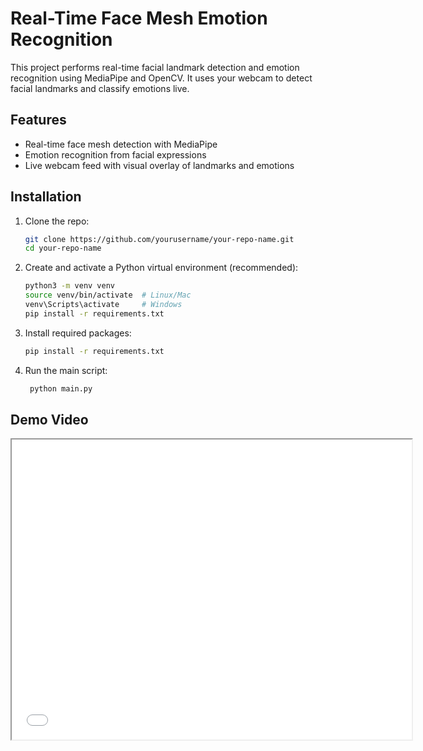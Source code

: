 # Real-Time Face Mesh Emotion Recognition

This project performs real-time facial landmark detection and emotion recognition using MediaPipe and OpenCV. It uses your webcam to detect facial landmarks and classify emotions live.

## Features
- Real-time face mesh detection with MediaPipe
- Emotion recognition from facial expressions
- Live webcam feed with visual overlay of landmarks and emotions

## Installation

1. Clone the repo:

   ```bash
   git clone https://github.com/yourusername/your-repo-name.git
   cd your-repo-name

2. Create and activate a Python virtual environment (recommended):
   ```bash
   python3 -m venv venv
   source venv/bin/activate  # Linux/Mac
   venv\Scripts\activate     # Windows
   pip install -r requirements.txt
   
3. Install required packages:
   ```bash
   pip install -r requirements.txt
4. Run the main script:
   ```bash
    python main.py

## Demo Video

<iframe src="[[https://drive.google.com/uc?export=preview](https://drive.google.com/file/d/1q2DAg0kSzl4mvJQZQjmqH1EBf2GtB814/view?t=9)](https://drive.google.com/file/d/1q2DAg0kSzl4mvJQZQjmqH1EBf2GtB814/view?usp=sharing)&id=FILE_ID" width="640" height="480" allow="autoplay"></iframe>

